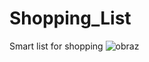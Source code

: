 # Shopping_List
Smart list for shopping 
![obraz](https://github.com/KacperNarwojsz/Shopping_List/assets/125887984/e9b0e53f-0460-4e2f-8ce2-5f6a6c52c918)
